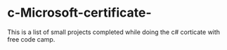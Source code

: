# c-Microsoft-certificate-
This is a list of small projects completed while doing the c# corticate with free code camp. 

